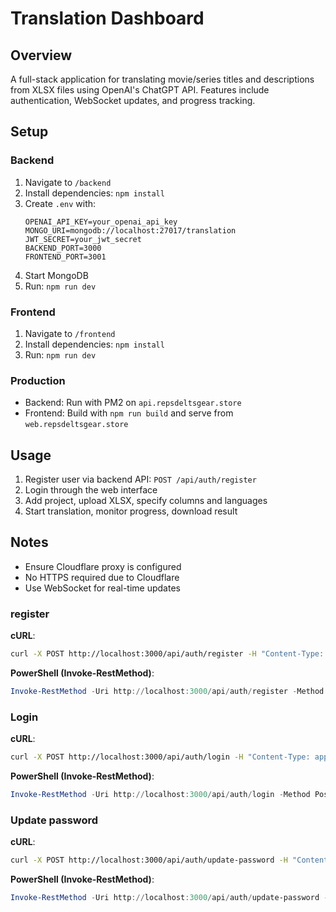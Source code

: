 # Translation Dashboard

## Overview
A full-stack application for translating movie/series titles and descriptions from XLSX files using OpenAI's ChatGPT API. Features include authentication, WebSocket updates, and progress tracking.

## Setup

### Backend
1. Navigate to `/backend`
2. Install dependencies: `npm install`
3. Create `.env` with:
   ```
   OPENAI_API_KEY=your_openai_api_key
   MONGO_URI=mongodb://localhost:27017/translation
   JWT_SECRET=your_jwt_secret
   BACKEND_PORT=3000
   FRONTEND_PORT=3001
   ```
4. Start MongoDB
5. Run: `npm run dev`

### Frontend
1. Navigate to `/frontend`
2. Install dependencies: `npm install`
3. Run: `npm run dev`

### Production
- Backend: Run with PM2 on `api.repsdeltsgear.store`
- Frontend: Build with `npm run build` and serve from `web.repsdeltsgear.store`

## Usage
1. Register user via backend API: `POST /api/auth/register`
2. Login through the web interface
3. Add project, upload XLSX, specify columns and languages
4. Start translation, monitor progress, download result

## Notes
- Ensure Cloudflare proxy is configured
- No HTTPS required due to Cloudflare
- Use WebSocket for real-time updates


### register
**cURL**:
```bash
curl -X POST http://localhost:3000/api/auth/register -H "Content-Type: application/json" -d '{"username":"your_username","password":"your_password"}'
```

**PowerShell (Invoke-RestMethod)**:
```powershell
Invoke-RestMethod -Uri http://localhost:3000/api/auth/register -Method Post -ContentType "application/json" -Body '{"username":"testtest","password":"testtest"}'
```

### Login
**cURL**:
```bash
curl -X POST http://localhost:3000/api/auth/login -H "Content-Type: application/json" -d '{"username":"your_username","password":"your_password"}'
```

**PowerShell (Invoke-RestMethod)**:
```powershell
Invoke-RestMethod -Uri http://localhost:3000/api/auth/login -Method Post -ContentType "application/json" -Body '{"username":"your_username","password":"your_password"}'
```

### Update password
**cURL**:
```bash
curl -X POST http://localhost:3000/api/auth/update-password -H "Content-Type: application/json" -d '{"username":"your_username","newPassword":"new_password"}'
```

**PowerShell (Invoke-RestMethod)**:
```powershell
Invoke-RestMethod -Uri http://localhost:3000/api/auth/update-password -Method Post -ContentType "application/json" -Body '{"username":"your_username","newPassword":"new_password"}'
```